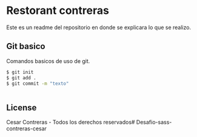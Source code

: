 # Restorant contreras

Este es un readme del repositorio en donde se explicara lo que se realizo.

## Git basico

Comandos basicos de uso de git.

```bash
$ git init 
$ git add .
$ git commit -m "texto"



```


## License
Cesar Contreras - Todos los derechos reservados# Desafio-sass-contreras-cesar
